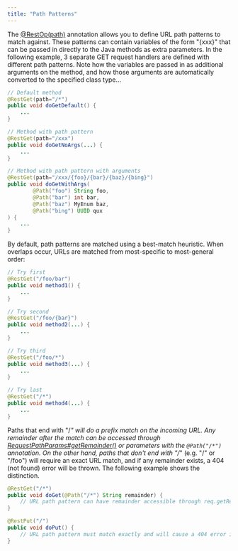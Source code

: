 ```yaml
---
title: "Path Patterns"
---
```


The [@RestOp(path)](../apidocs/org/apache/juneau/rest/annotation/RestOp.html#path()) annotation allows
you to define URL path patterns to match against.
These patterns can contain variables of the form "\{xxx\}" that can be passed in directly to the
Java methods as extra parameters.
In the following example, 3 separate GET request handlers are defined with different path patterns.
Note how the variables are passed in as additional arguments on the method, and how those arguments are
automatically converted to the specified class type...
```java
// Default method
@RestGet(path="/*")
public void doGetDefault() {
    ...
}

// Method with path pattern
@RestGet(path="/xxx")
public void doGetNoArgs(...) {
    ...
}

// Method with path pattern with arguments
@RestGet(path="/xxx/{foo}/{bar}/{baz}/{bing}")
public void doGetWithArgs(
        @Path("foo") String foo,
        @Path("bar") int bar,
        @Path("baz") MyEnum baz,
        @Path("bing") UUID qux
) {
    ...
}
```
By default, path patterns are matched using a best-match heuristic.
When overlaps occur, URLs are matched from most-specific to most-general order:
```java
// Try first
@RestGet("/foo/bar")
public void method1() {
    ...
}

// Try second
@RestGet("/foo/{bar}")
public void method2(...) {
    ...
}

// Try third
@RestGet("/foo/*")
public void method3(...) {
    ...
}

// Try last
@RestGet("/*")
public void method4(...) {
    ...
}
```
Paths that end with "/*" will do a prefix match on the incoming URL.
Any remainder after the match can be accessed through
[RequestPathParams#getRemainder()](../apidocs/org/apache/juneau/rest/httppart/RequestPathParams.html#getRemainder()) or parameters with the
`@Path("/*")` annotation.
On the other hand, paths that don't end with "/*" (e.g. "/" or "/foo") will
require an exact URL match, and if any remainder exists, a 404 (not found) error will be thrown.
The following example shows the distinction.
```java
@RestGet("/*")
public void doGet(@Path("/*") String remainder) {
    // URL path pattern can have remainder accessible through req.getRemainder().
}

@RestPut("/")
public void doPut() {
    // URL path pattern must match exactly and will cause a 404 error if a remainder exists.
}
```